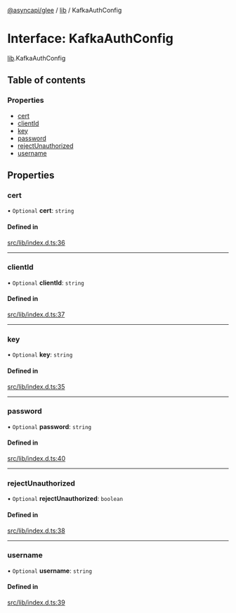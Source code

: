[@asyncapi/glee](../README.md) / [lib](../modules/lib.md) / KafkaAuthConfig

# Interface: KafkaAuthConfig

[lib](../modules/lib.md).KafkaAuthConfig

## Table of contents

### Properties

- [cert](lib.KafkaAuthConfig.md#cert)
- [clientId](lib.KafkaAuthConfig.md#clientid)
- [key](lib.KafkaAuthConfig.md#key)
- [password](lib.KafkaAuthConfig.md#password)
- [rejectUnauthorized](lib.KafkaAuthConfig.md#rejectunauthorized)
- [username](lib.KafkaAuthConfig.md#username)

## Properties

### cert

• `Optional` **cert**: `string`

#### Defined in

[src/lib/index.d.ts:36](https://github.com/asyncapi/glee/blob/f65a7a0/src/lib/index.d.ts#L36)

___

### clientId

• `Optional` **clientId**: `string`

#### Defined in

[src/lib/index.d.ts:37](https://github.com/asyncapi/glee/blob/f65a7a0/src/lib/index.d.ts#L37)

___

### key

• `Optional` **key**: `string`

#### Defined in

[src/lib/index.d.ts:35](https://github.com/asyncapi/glee/blob/f65a7a0/src/lib/index.d.ts#L35)

___

### password

• `Optional` **password**: `string`

#### Defined in

[src/lib/index.d.ts:40](https://github.com/asyncapi/glee/blob/f65a7a0/src/lib/index.d.ts#L40)

___

### rejectUnauthorized

• `Optional` **rejectUnauthorized**: `boolean`

#### Defined in

[src/lib/index.d.ts:38](https://github.com/asyncapi/glee/blob/f65a7a0/src/lib/index.d.ts#L38)

___

### username

• `Optional` **username**: `string`

#### Defined in

[src/lib/index.d.ts:39](https://github.com/asyncapi/glee/blob/f65a7a0/src/lib/index.d.ts#L39)
